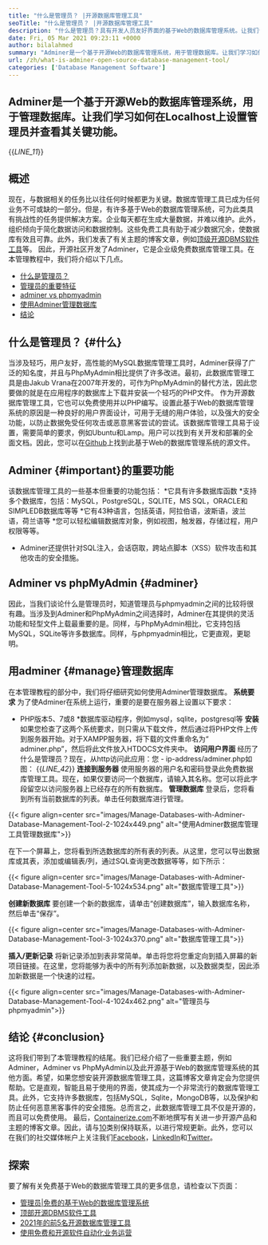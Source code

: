 ```yaml
---
title: "什么是管理员？ |开源数据库管理工具" 
seoTitle: "什么是管理员？ |开源数据库管理工具" 
description: "什么是管理员？具有开发人员友好界面的基于Web的数据库管理系统。让我们讨论如何使用开源管理器管理数据库。" 
date: Fri, 05 Mar 2021 09:23:11 +0000
author: bilalahmed
summary: "Adminer是一个基于开源Web的数据库管理系统，用于管理数据库。让我们学习如何在Localhost上设置管理员并查看其关键功能。" 
url: /zh/what-is-adminer-open-source-database-management-tool/
categories: ['Database Management Software']
---
```


## Adminer是一个基于开源Web的数据库管理系统，用于管理数据库。让我们学习如何在Localhost上设置管理员并查看其关键功能。
{{_LINE_11_}}

## 概述
现在，与数据相关的任务比以往任何时候都更为关键。数据库管理工具已成为任何业务不可或缺的一部分。但是，有许多基于Web的数据库管理系统，可为此类具有挑战性的任务提供解决方案。企业每天都在生成大量数据，并难以维护。此外，组织倾向于简化数据访问和数据控制。这些免费工具有助于减少数据冗余，使数据库有效且可靠。此外，我们发表了有关主题的博客文章，例如[顶级开源DBMS软件工具][1]等。
因此，开源社区开发了Adminer，它是企业级免费数据库管理工具。在本管理教程中，我们将介绍以下几点。
  * [什么是管理员？][2]
  * [管理员的重要特征][3]
  * [adminer vs phpmyadmin][4]
  * [使用Adminer管理数据库][5]
  * [结论][6]

## 什么是管理员？   {#什么}
当涉及轻巧，用户友好，高性能的MySQL数据库管理工具时，Adminer获得了广泛的知名度，并且与PhpMyAdmin相比提供了许多改进。最初，此数据库管理工具是由Jakub Vrana在2007年开发的，可作为PhpMyAdmin的替代方法，因此您要做的就是在应用程序的数据库上下载并安装一个轻巧的PHP文件。
作为开源数据库管理工具，它也可以免费使用并以PHP编写。设置此基于Web的数据库管理系统的原因是一种良好的用户界面设计，可用于无缝的用户体验，以及强大的安全功能，以防止数据免受任何攻击或恶意黑客尝试的尝试。该数据库管理工具易于设置，需要简单的要求，例如Ubuntu和Lamp。用户可以找到有关开发和部署的全面文档。因此，您可以在[Github][7]上找到此基于Web的数据库管理系统的源文件。

## Adminer   {#important}的重要功能
该数据库管理工具的一些基本但重要的功能包括：
  *它具有许多数据库函数
  *支持多个数据库，包括：MySQL，PostgreSQL，SQLITE，MS SQL，ORACLE和SIMPLEDB数据库等等
  *它有43种语言，包括英语，阿拉伯语，波斯语，波兰语，荷兰语等
  *您可以轻松编辑数据库对象，例如视图，触发器，存储过程，用户权限等等。
  * Adminer还提供针对SQL注入，会话窃取，跨站点脚本（XSS）软件攻击和其他攻击的安全措施。

## Adminer vs phpMyAdmin   {#adminer}
因此，当我们谈论什么是管理员时，知道管理员与phpmyadmin之间的比较将很有趣。当涉及到Adminer和PhpMyAdmin之间选择时，Adminer在其提供的灵活功能和轻型文件上载最重要的是。同样，与PhpMyAdmin相比，它支持包括MySQL，SQLite等许多数据库。同样，与phpmyadmin相比，它更直观，更聪明。

## 用adminer   {#manage}管理数据库
在本管理教程的部分中，我们将仔细研究如何使用Adminer管理数据库。
**系统要求**
为了使Adminer在系统上运行，重要的是要在服务器上设置以下要求：
  * PHP版本5、7或8
  *数据库驱动程序，例如mysql，sqlite，postgresql等
**安装**
如果您检查了这两个系统要求，则只需从[][8]下载文件，然后通过将PHP文件上传到服务器开始。对于XAMPP服务器，将下载的文件重命名为“ adminer.php”，然后将此文件放入HTDOCS文件夹中。
**访问用户界面**
经历了什么是管理员？现在，从http访问此应用：您 -  ip-address/adminer.php如图：
{{_LINE_42_}}
**连接到服务器**
使用服务器的用户名和密码登录此免费数据库管理工具。现在，如果仅要访问一个数据库，请输入其名称。您可以将此字段留空以访问服务器上已经存在的所有数据库。
**管理数据库**
登录后，您将看到所有当前数据库的列表。单击任何数据库进行管理。

{{< figure align=center src="images/Manage-Databases-with-Adminer-Database-Management-Tool-2-1024x449.png" alt="使用Adminer数据库管理工具管理数据库">}}

在下一个屏幕上，您将看到所选数据库的所有表的列表。从这里，您可以导出数据库或其表，添加或编辑表/列，通过SQL查询更改数据等等，如下所示：

{{< figure align=center src="images/Manage-Databases-with-Adminer-Database-Management-Tool-5-1024x534.png" alt="数据库管理工具">}}

**创建新数据库**
要创建一个新的数据库，请单击“创建数据库”，输入数据库名称，然后单击“保存”。

{{< figure align=center src="images/Manage-Databases-with-Adminer-Database-Management-Tool-3-1024x370.png" alt="数据库管理工具">}}

**插入/更新记录**
将新记录添加到表非常简单。单击将您将您重定向到插入屏幕的新项目链接。在这里，您将能够为表中的所有列添加新数据，以及数据类型，因此添加新数据是一个快速的过程。

{{< figure align=center src="images/Manage-Databases-with-Adminer-Database-Management-Tool-4-1024x462.png" alt="管理员与phpmyadmin">}}


## 结论 {#conclusion}
这将我们带到了本管理教程的结尾。我们已经介绍了一些重要主题，例如Adminer，Adminer vs PhpMyAdmin以及此开源基于Web的数据库管理系统的其他方面。希望，如果您想安装开源数据库管理工具，这篇博客文章肯定会为您提供帮助。它是直观，智能且易于使用的界面，使其成为一个非常流行的数据库管理工具。此外，它支持许多数据库，包括MySQL，Sqlite，MongoDB等，以及保护和防止任何恶意黑客事件的安全措施。总而言之，此数据库管理工具不仅是开源的，而且可以免费使用。
最后，[Containerize.com][9]不断地撰写有关进一步开源产品和主题的博客文章。因此，请与[10]类别保持联系，以进行常规更新。此外，您可以在我们的社交媒体帐户上关注我们[Facebook][11]，[LinkedIn][12]和[Twitter][13]。

## 探索
要了解有关免费基于Web的数据库管理工具的更多信息，请检查以下页面：
  * [管理员|免费的基于Web的数据库管理系统][14]
  * [顶部开源DBMS软件工具][1]
  * [2021年的前5名开源数据库管理工具][15]
  * [使用免费和开源软件自动化业务运营][16]

  
[1]: https://products.containerize.com/database-management
[2]: #what
[3]: #important
[4]: #adminer
[5]: #manage
[6]: #conclusion
[7]: https://github.com/vrana/adminer
[8]: https://www.adminer.org/
[9]: https://www.containerize.com/
[10]: https://products.containerize.com/database-management/
[11]: https://web.facebook.com/containerize
[12]: https://www.linkedin.com/company/containerize/
[13]: https://twitter.com/containerize_co
[14]: https://products.containerize.com/database-management/adminer
[15]: https://blog.containerize.com/2021/01/16/top-5-open-source-database-management-tools-in-2021/
[16]: https://blog.containerize.com/blogging/automate-business-operations-using-open-source-software/
